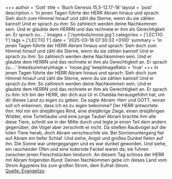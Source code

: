 +++
author = 'Gott'
title = 'Buch Genesis 15,5-12.17-18'
layout = 'post'
description = 'In jenen Tagen führte der HERR Abram hinaus und sprach: Sieh doch zum Himmel hinauf und zähl die Sterne, wenn du sie zählen kannst! Und er sprach zu ihm: So zahlreich werden deine Nachkommen sein. Und er glaubte dem HERRN und das rechnete er ihm als Gerechtigkeit an. Er sprach zu....'
images = ['/symbols/mose.jpg']
categories = ['LECTIO 1']
tags = ['LECTIO 1']
date = '2025-03-16 07:30:33 +0100'
summary = 'In jenen Tagen führte der HERR Abram hinaus und sprach: Sieh doch zum Himmel hinauf und zähl die Sterne, wenn du sie zählen kannst! Und er sprach zu ihm: So zahlreich werden deine Nachkommen sein. Und er glaubte dem HERRN und das rechnete er ihm als Gerechtigkeit an. Er sprach zu....'
linkedsummaryImage = 'mose.jpg'
keepImageRatio = 'true'
+++
In jenen Tagen führte der HERR Abram hinaus und sprach: Sieh doch zum Himmel hinauf und zähl die Sterne, wenn du sie zählen kannst! Und er sprach zu ihm: So zahlreich werden deine Nachkommen sein.
Und er glaubte dem HERRN und das rechnete er ihm als Gerechtigkeit an.
Er sprach zu ihm: Ich bin der HERR, der dich aus Ur in Chaldäa herausgeführt hat, um dir dieses Land zu eigen zu geben.<!--more-->
Da sagte Abram: Herr und GOTT, woran soll ich erkennen, dass ich es zu eigen bekomme?
Der HERR antwortete ihm: Hol mir ein dreijähriges Rind, eine dreijährige Ziege, einen dreijährigen Widder, eine Turteltaube und eine junge Taube!
Abram brachte ihm alle diese Tiere, schnitt sie in der Mitte durch und legte je einen Teil dem andern gegenüber; die Vögel aber zerschnitt er nicht.
Da stießen Raubvögel auf die toten Tiere herab, doch Abram verscheuchte sie.
Bei Sonnenuntergang fiel auf Abram ein tiefer Schlaf. Und siehe, Angst und großes Dunkel fielen auf ihn.
Die Sonne war untergegangen und es war dunkel geworden. Und siehe, ein rauchender Ofen und eine lodernde Fackel waren da; sie fuhren zwischen jenen Fleischstücken hindurch.
An diesem Tag schloss der HERR mit Abram folgenden Bund: Deinen Nachkommen gebe ich dieses Land vom Strom Ägyptens bis zum großen Strom, dem Eufrat-Strom.<br> [Quelle: Evangelizo](https://evangeliumtagfuertag.org/DE/gospel)